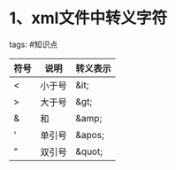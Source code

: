 # 1、xml文件中转义字符

tags: #知识点


符号 | 说明 | 转义表示
---|---|---
<   |   小于号 |    \&it;
>   |   大于号 |    \&gt;
&   |   和     |    \&amp;
'   |   单引号 |    \&apos;
"       |双引号 |   \&quot;

